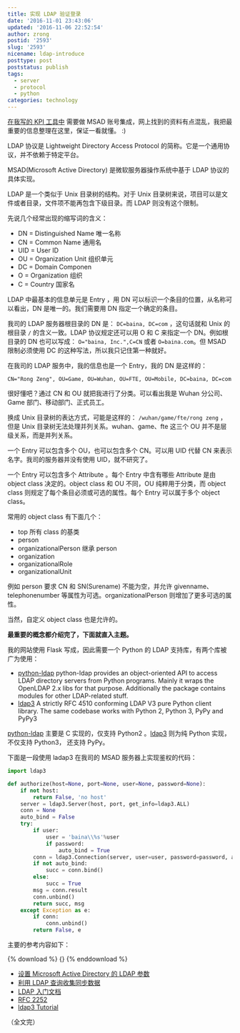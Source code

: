 ```yaml
---
title: 实现 LDAP 验证登录
date: '2016-11-01 23:43:06'
updated: '2016-11-06 22:52:54'
author: zrong
postid: '2593'
slug: '2593'
nicename: ldap-introduce
posttype: post
poststatus: publish
tags:
  - server
  - protocol
  - python
categories: technology
---
```


[在我写的 KPI 工具中][8] 需要做 MSAD 账号集成，网上找到的资料有点混乱，我把最重要的信息整理在这里，保证一看就懂。 :)

<!--more-->

LDAP 协议是 Lightweight Directory Access Protocol 的简称。它是一个通用协议，并不依赖于特定平台。

MSAD(Microsoft Active Directory) 是微软服务器操作系统中基于 LDAP 协议的具体实现。

LDAP 是一个类似于 Unix 目录树的结构。对于 Unix 目录树来说，项目可以是文件或者目录，文件项不能再包含下级目录。而 LDAP 则没有这个限制。

先说几个经常出现的缩写词的含义：

- DN  = Distinguished Name 唯一名称
- CN  = Common Name 通用名
- UID = User ID
- OU  = Organization Unit 组织单元
- DC  = Domain Componen 
- O   = Organization 组织
- C   = Country 国家名

LDAP 中最基本的信息单元是 Entry ，用 DN 可以标识一个条目的位置，从名称可以看出，DN 是唯一的。我们需要用 DN 指定一个确定的条目。

我司的 LDAP 服务器根目录的 DN 是： `DC=baina, DC=com` ，这句话就和 Unix 的根目录 `/` 的含义一致。LDAP 协议规定还可以用 O 和 C 来指定一个 DN。例如根目录的 DN 也可以写成： `O="baina, Inc.",C=CN` 或者 `O=baina.com`。但 MSAD 限制必须使用 DC 的这种写法，所以我只记住第一种就好。

在我司的 LDAP 服务中，我的信息也是一个 Entry，我的 DN 是这样的： 

```
CN="Rong Zeng", OU=Game, OU=Wuhan, OU=FTE, OU=Mobile, DC=baina, DC=com
```

很好懂吧？通过 CN 和 OU 就把我进行了分类。可以看出我是 Wuhan 分公司、Game 部门、移动部门、正式员工。

换成 Unix 目录树的表达方式，可能是这样的： `/wuhan/game/fte/rong zeng` ，但是 Unix 目录树无法处理并列关系。wuhan、game、fte 这三个 OU 并不是层级关系，而是并列关系。

一个 Entry 可以包含多个 OU，也可以包含多个 CN。可以用 UID 代替 CN 来表示名字。我司的服务器并没有使用 UID，就不研究了。

一个 Entry 可以包含多个 Attribute 。每个 Entry 中含有哪些 Attribute 是由 object class 决定的。object class 和 OU 不同，OU 纯粹用于分类，而 object class 则规定了每个条目必须或可选的属性。每个 Entry 可以属于多个 object class。

常用的 object class 有下面几个：

- top 所有 class 的基类
- person
- organizationalPerson 继承 person
- organization
- organizationalRole
- organizationalUnit

例如 person 要求 CN 和 SN(Surename) 不能为空，并允许 givenname、telephonenumber 等属性为可选。organizationalPerson 则增加了更多可选的属性。

当然，自定义 object class 也是允许的。

**最重要的概念都介绍完了，下面就直入主题。**

我的网站使用 Flask 写成，因此需要一个 Python 的 LDAP 支持库，有两个库被广为使用：

- [python-ldap][5] python-ldap provides an object-oriented API to access LDAP directory servers from Python programs. Mainly it wraps the OpenLDAP 2.x libs for that purpose. Additionally the package contains modules for other LDAP-related stuff.
- [ldap3][6] A strictly RFC 4510 conforming LDAP V3 pure Python client library. The same codebase works with Python 2, Python 3, PyPy and PyPy3

[python-ldap][5] 主要是 C 实现的，仅支持 Python2 。[ldap3][6] 则为纯 Python 实现，不仅支持 Python3， 还支持 PyPy。

下面是一段使用 ladap3 在我司的 MSAD 服务器上实现鉴权的代码：

``` python
import ldap3

def authorize(host=None, port=None, user=None, password=None):
    if not host:
        return False, 'no host'
    server = ldap3.Server(host, port, get_info=ldap3.ALL)
    conn = None
    auto_bind = False
    try:
        if user:
            user = 'baina\\%s'%user
            if password:
                auto_bind = True
        conn = ldap3.Connection(server, user=user, password=password, auto_bind=auto_bind, authentication=ldap3.NTLM)
        if not auto_bind:
            succ = conn.bind()
        else:
            succ = True
        msg = conn.result
        conn.unbind()
        return succ, msg
    except Exception as e:
        if conn:
            conn.unbind()
        return False, e
```

主要的参考内容如下：

{% download %}
{}
{% enddownload %}

- [设置 Microsoft Active Directory 的 LDAP 参数][1]
- [利用 LDAP 查询收集同步数据][2]
- [LDAP 入门文档][3]
- [RFC 2252][4]
- [ldap3 Tutorial][7]

（全文完）

[1]: http://www.ibm.com/support/knowledgecenter/zh/SSNLXH_2.1.0/doc/iwd/ldap_setparam_mad.html
[2]: https://support.google.com/a/answer/6126589?hl=zh-Hans
[3]: http://wenku.baidu.com/link?url=9GHZn_s3EqUD03J8NNtfsSTsU0Bdscon436gpNWaZEoBo7AEsyUsewgczJnImhMPoz66yR4dG1Dn0vAnjtqWOo7Oq562ipeGNv6y1qBrAbS
[4]: https://tools.ietf.org/html/rfc2252
[5]: http://www.python-ldap.org/
[6]: https://pypi.python.org/pypi/ldap3/
[7]: https://ldap3.readthedocs.io/tutorial.html 
[8]: https://blog.zengrong.net/post/2588.html
